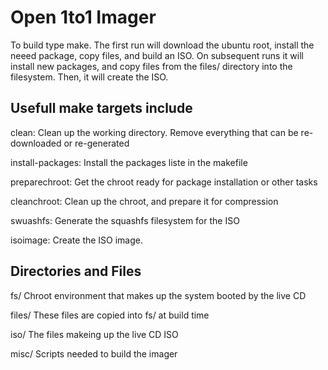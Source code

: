 Open 1to1 Imager
================

To build type make. The first run will download the ubuntu root, install the neeed package, copy files, and build an ISO. On subsequent runs it will install new packages, and copy files from the files/ directory into the filesystem. Then, it will create the ISO.

Usefull make targets include
----------------------------

clean: Clean up the working directory. Remove everything that can be re-downloaded or re-generated

install-packages: Install the packages liste in the makefile

preparechroot: Get the chroot ready for package installation or other tasks

cleanchroot: Clean up the chroot, and prepare it for compression

swuashfs: Generate the squashfs filesystem for the ISO

isoimage: Create the ISO image.

Directories and Files
---------------------
fs/ Chroot environment that makes up the system booted by the live CD

files/ These files are copied into fs/ at build time

iso/ The files makeing up the live CD ISO

misc/ Scripts needed to build the imager
